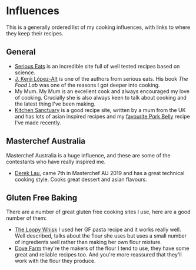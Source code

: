 # Influences # 

This is a generally ordered list of my cooking influences, with links to where they keep their recipes.

## General

- [Serious Eats](http://seriouseats.com/) is an incredible site full of well tested recipes based on science.
- [J. Kenji López-Alt](http://www.kenjilopezalt.com/) is one of the authors from serious eats. His book *The Food Lab* was one of the reasons I got deeper into cooking.
- My Mum. My Mum is an excellent cook and always encouraged my love of cooking. Crucially she is also always keen to talk about cooking and the latest thing I've been making.
- [Kitchen Sanctuary](https://www.kitchensanctuary.com/) is a good recipe site, written by a mum from the UK and has lots of asian inspired recipes and my [favourite Pork Belly](/public/recipes/Mains/Meat/Sticky%20Chinese%20Pork%20Belly.md) recipe I've made recently.

## Masterchef Australia

Masterchef Australia is a huge influence, and these are some of the contestants who have really inspired me.

- [Derek Lau](https://www.dereklau.com.au/), came 7th in Masterchef AU 2019 and has a great technical cooking style. Cooks great dessert and asian flavours.

## Gluten Free Baking

There are a number of great gluten free cooking sites I use, here are a good number of them:

- [The Loopy Whisk](https://theloopywhisk.com/diet/gluten-free/) I used her GF pasta recipe and it works really well. Well described, talks about the flour she uses but uses a small number of ingredients well rather than making her own flour mixture.
- [Dove Farm](https://www.dovesfarm.co.uk/recipes/freee) they're the makers of the flour I tend to use, they have some great and reliable recipes too. And you're more reassured that they'll work with the flour they produce.
